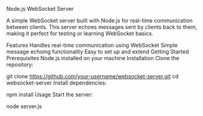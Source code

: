 Node.js WebSocket Server

A simple WebSocket server built with Node.js for real-time communication between clients. This server echoes messages sent by clients back to them, making it perfect for testing or learning WebSocket basics.

Features
Handles real-time communication using WebSocket
Simple message echoing functionality
Easy to set up and extend
Getting Started
Prerequisites
Node.js installed on your machine
Installation
Clone the repository:

git clone https://github.com/your-username/websocket-server.git
cd websocket-server
Install dependencies:

npm install
Usage
Start the server:

node server.js
